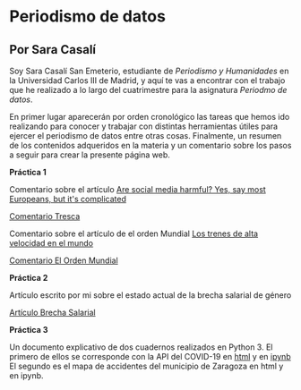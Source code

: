 # Periodismo de datos
## Por Sara Casalí
Soy Sara Casalí San Emeterio, estudiante de *Periodismo y Humanidades* en la Universidad Carlos III de Madrid, y aquí te vas a encontrar con el trabajo que he realizado a lo largo del cuatrimestre para la asignatura *Periodmo de datos*. 

En primer lugar aparecerán por orden cronológico las tareas que hemos ido realizando para conocer y trabajar con distintas herramientas útiles para ejercer el periodismo de datos entre otras cosas. Finalmente, un resumen de los contenidos adqueridos en la materia y un comentario sobre los pasos a seguir para crear la presente página web.

**Práctica 1**

Comentario sobre el artículo [Are social media harmful? Yes, say most Europeans, but it's complicated](https://trescaproject.eu/2021/10/07/are-social-media-harmful-yes-say-most-europeans-but-its-complicated/)

[Comentario Tresca](https://github.com/Pontedatos/saracasali/blob/main/practica-1-tresca.md)

Comentario sobre el artículo de el orden Mundial [Los trenes de alta velocidad en el mundo](https://elordenmundial.com/mapas-y-graficos/paises-trenes-alta-velocidad/)

[Comentario El Orden Mundial](https://github.com/Pontedatos/saracasali/blob/main/practica-1-libre.md)

**Práctica 2**

Artículo escrito por mi sobre el estado actual de la brecha salarial de género

[Artículo Brecha Salarial](https://github.com/Pontedatos/saracasali/blob/main/practica-2.md)

**Práctica 3**

Un documento explicativo de dos cuadernos realizados en Python 3. 
El primero de ellos se corresponde con la API del COVID-19 en [html](https://github.com/Pontedatos/saracasali/blob/main/practica3-python-api-covid19-pandas.html) y en [ipynb](https://github.com/Pontedatos/saracasali/blob/main/practica3-python-api-covid19-pandas.ipynb) El segundo es el mapa de accidentes del municipio de Zaragoza en html y en ipynb.
